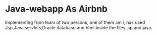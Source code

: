 # Java-webapp As Airbnb
Implementing from team of two persons, one of them am i, has used Jsp,Java servlets,Oracle database
and html inside the files jsp and java.
